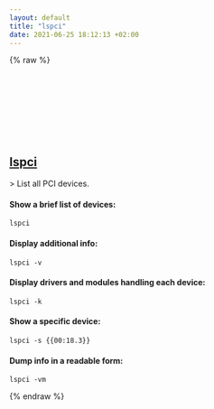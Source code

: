 ```yaml
---
layout: default
title: "lspci"
date: 2021-06-25 18:12:13 +02:00
---
```

{% raw %}
<h2 id="lspci">
  <a href="/en/linux/lspci.html">lspci</a> <a href="#lspci"><svg class="icon">
    <use href="/assets/images/unicode_sprite.svg#link" />
  </svg></a>
</h2>
> List all PCI devices.

#### Show a brief list of devices:
```shell
lspci
```
#### Display additional info:
```shell
lspci -v
```
#### Display drivers and modules handling each device:
```shell
lspci -k
```
#### Show a specific device:
```shell
lspci -s {{00:18.3}}
```
#### Dump info in a readable form:
```shell
lspci -vm
```
{% endraw %}